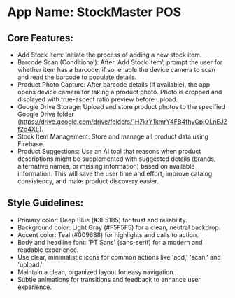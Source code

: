 # **App Name**: StockMaster POS

## Core Features:

- Add Stock Item: Initiate the process of adding a new stock item.
- Barcode Scan (Conditional): After 'Add Stock Item', prompt the user for whether item has a barcode; if so, enable the device camera to scan and read the barcode to populate details.
- Product Photo Capture: After barcode details (if available), the app opens device camera for taking a product photo. Photo is cropped and displayed with true-aspect ratio preview before upload.
- Google Drive Storage: Upload and store product photos to the specified Google Drive folder (https://drive.google.com/drive/folders/1H7krY1kmrY4FB4fhyGpIOLnEJZf2o4XE).
- Stock Item Management: Store and manage all product data using Firebase.
- Product Suggestions: Use an AI tool that reasons when product descriptions might be supplemented with suggested details (brands, alternative names, or missing information) based on available information. This will save the user time and effort, improve catalog consistency, and make product discovery easier.

## Style Guidelines:

- Primary color: Deep Blue (#3F51B5) for trust and reliability.
- Background color: Light Gray (#F5F5F5) for a clean, neutral backdrop.
- Accent color: Teal (#009688) for highlights and calls to action.
- Body and headline font: 'PT Sans' (sans-serif) for a modern and readable experience.
- Use clear, minimalistic icons for common actions like 'add,' 'scan,' and 'upload.'
- Maintain a clean, organized layout for easy navigation.
- Subtle animations for transitions and feedback to enhance user experience.